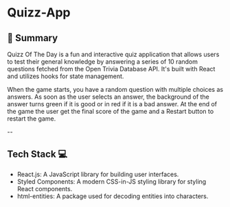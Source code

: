 # Quizz-App

## 🦉 Summary

Quizz Of The Day is a fun and interactive quiz application that allows users to test their general knowledge by answering a series of 10 random questions fetched from the Open Trivia Database API. It's built with React and utilizes hooks for state management.

When the game starts, you have a random question with multiple choices as answers. As soon as the user selects an answer, the background of the answer turns green if it is good or in red if it is a bad answer. At the end of the game the user get the final score of the game and a Restart button to restart the game.

--

## Tech Stack 💻

- React.js: A JavaScript library for building user interfaces.
- Styled Components: A modern CSS-in-JS styling library for styling React components.
- html-entities: A package used for decoding entities into characters.
